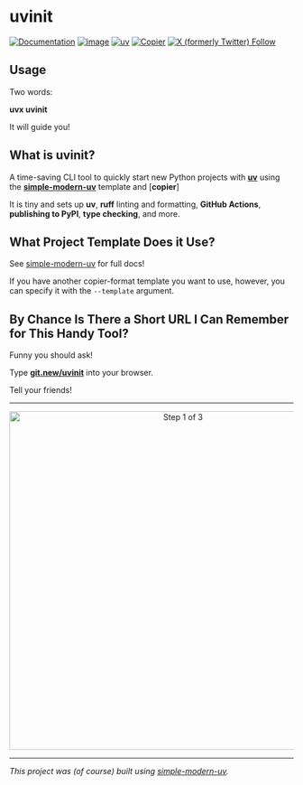 # uvinit

[![Documentation](https://img.shields.io/badge/documentation-go)](https://www.github.com/jlevy/simple-modern-uv)
[![image](https://img.shields.io/pypi/pyversions/uvinit.svg)](https://pypi.python.org/pypi/uvinit)
[![uv](https://img.shields.io/endpoint?url=https://raw.githubusercontent.com/astral-sh/uv/main/assets/badge/v0.json)](https://github.com/astral-sh/uv)
[![Copier](https://img.shields.io/endpoint?url=https://raw.githubusercontent.com/copier-org/copier/master/img/badge/badge-grayscale-border.json)](https://github.com/copier-org/copier)
[![X (formerly Twitter)
Follow](https://img.shields.io/twitter/follow/ojoshe)](https://x.com/ojoshe)

## Usage

Two words:

**uvx uvinit**

It will guide you!

## What is uvinit?

A time-saving CLI tool to quickly start new Python projects with
[**uv**](https://github.com/astral-sh/uv) using the
[**simple-modern-uv**](https://github.com/jlevy/simple-modern-uv) template and
[**copier**]

It is tiny and sets up **uv**, **ruff** linting and formatting, **GitHub Actions**,
**publishing to PyPI**, **type checking**, and more.

## What Project Template Does it Use?

See [simple-modern-uv](https://github.com/jlevy/simple-modern-uv) for full docs!

If you have another copier-format template you want to use, however, you can specify it
with the `--template` argument.

## By Chance Is There a Short URL I Can Remember for This Handy Tool?

Funny you should ask!

Type [**git.new/uvinit**](https://git.new/uvinit) into your browser.

Tell your friends!

* * *

<div align="center">

<img width="600" alt="Step 1 of 3"
src="https://github.com/user-attachments/assets/216d3db0-de98-4131-be1d-dce38e926474" />

</div>

* * *

*This project was (of course) built using
[simple-modern-uv](https://github.com/jlevy/simple-modern-uv).*
